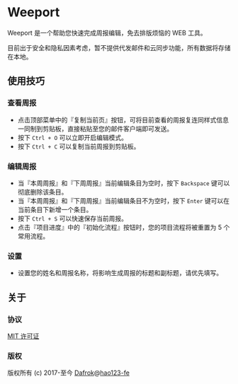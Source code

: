 # Weeport

Weeport 是一个帮助您快速完成周报编辑，免去排版烦恼的 WEB 工具。

目前出于安全和隐私因素考虑，暂不提供代发邮件和云同步功能，所有数据将存储在本地。

## 使用技巧

### 查看周报

- 点击顶部菜单中的『复制当前页』按钮，可将目前查看的周报复连同样式信息一同制到剪贴板，直接粘贴至您的邮件客户端即可发送。
- 按下 `Ctrl + O` 可以立即开启编辑模式。
- 按下 `Ctrl + C` 可以复制当前周报到剪贴板。

### 编辑周报

- 当『本周周报』和『下周周报』当前编辑条目为空时，按下 `Backspace` 键可以彻底删除该条目。
- 当『本周周报』和『下周周报』当前编辑条目不为空时，按下 `Enter` 键可以在当前条目下新增一个条目。
- 按下 `Ctrl + S` 可以快速保存当前周报。
- 点击『项目进度』中的『初始化流程』按钮时，您的项目流程将被重置为 5 个常用流程。

### 设置

- 设置您的姓名和周报名称，将影响生成周报的标题和副标题，请优先填写。

## 关于

### 协议

<a href="https://opensource.org/licenses/MIT">MIT 许可证</a>

### 版权

版权所有 (c) 2017-至今 <a href="https://github.com/Dafrok">Dafrok</a>@<a href="https://github.com/hao123-fe">hao123-fe</a>